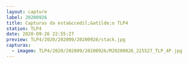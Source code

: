 ```yaml
---
layout: capture
label: 20200926
title: Capturas da esta&ccedil;&atilde;o TLP4
station: TLP4
date: 2020-09-26 22:55:27
preview: TLP4/2020/202009/20200926/stack.jpg
capturas:
  - imagem: TLP4/2020/202009/20200926/M20200926_225527_TLP_4P.jpg
---
```

